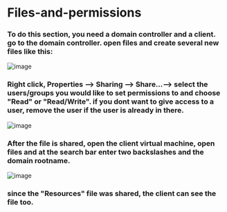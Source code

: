 # Files-and-permissions

<h3>To do this section, you need a domain controller and a client. go to the domain controller. open files and create several new files like this:</h3>

![image](https://github.com/David123890dd/Files-and-permissions/assets/138183500/1e21f40d-7172-4aa9-8c0e-f7578343184f)

<h3>Right click, Properties --> Sharing --> Share...--> select the users/groups you would like to set permissions to and choose "Read" or "Read/Write". if you dont want to give access to a user, remove the user if the user is already in there.</h3>

![image](https://github.com/David123890dd/Files-and-permissions/assets/138183500/f76ff299-e1af-4176-bafc-9c825c6e8065)

<h3>After the file is shared, open the client virtual machine, open files and at the search bar enter two backslashes and the domain rootname.</h3>

![image](https://github.com/David123890dd/Files-and-permissions/assets/138183500/46ed0de5-01a4-41d1-be82-23b32957fe12)

<h3>since the "Resources" file was shared, the client can see the file too.</h3>

